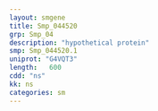 ```yaml
---
layout: smgene
title: Smp_044520
grp: Smp_04
description: "hypothetical protein"
smp: Smp_044520.1
uniprot: "G4VQT3"
length:   600
cdd: "ns"
kk: ns
categories: sm
---
```

